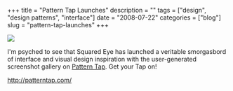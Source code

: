 +++
title = "Pattern Tap Launches"
description = ""
tags = ["design", "design patterns", "interface"]
date = "2008-07-22"
categories = ["blog"]
slug = "pattern-tap-launches"
+++



  <div class="notebook-screenshot"><a href="http://patterntap.com/"><img src="/media/bluga/wt48862bcf45793.jpg"/></a></div><p>I'm psyched to see that Squared Eye has launched a veritable smorgasbord of interface and visual design inspiration with the user-generated screenshot gallery on <a href="http://patterntap.com/">Pattern Tap</a>. Get your Tap on! </p>
    
  <a href="http://patterntap.com/">http://patterntap.com/</a>
